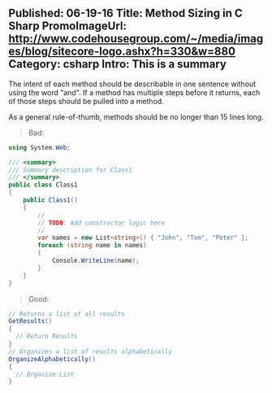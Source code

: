 Published: 06-19-16
Title: Method Sizing in C Sharp
PromoImageUrl: http://www.codehousegroup.com/~/media/images/blog/sitecore-logo.ashx?h=330&w=880
Category: csharp
Intro: This is a summary
---
The intent of each method should be describable in one sentence without using the word "and". If a method has multiple steps before it returns, each of those steps should be pulled into a method. 

As a general rule-of-thumb, methods should be no longer than 15 lines long.


> Bad:
```cs
using System.Web;

/// <summary>
/// Summary description for Class1
/// </summary>
public class Class1
{
	public Class1()
	{
		//
		// TODO: Add constructor logic here
		//
        var names = new List<string>() { "John", "Tom", "Peter" };
        foreach (string name in names)
        {
            Console.WriteLine(name);
        }
	}
}
```



> Good:
```cs
// Returns a list of all results
GetResults() 
{
  // Return Results
}
// Organizes a list of results alphabetically
OrganizeAlphabetically()
{
  // Organize List
}
```